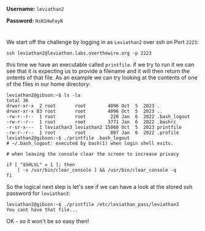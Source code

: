 **Username:** ``leviathan2``

**Password:** ``NsN1HwFoyN``


#


We start off the challenge by logging in as ``Leviathan2`` over ssh on Port ``2223``:

```console
ssh leviathan2@leviathan.labs.overthewire.org -p 2223
```

this time we have an executable called `printfile`.  if we try to run it we can see that it is expecting us to provide a filename and it will then return the ontents of that file.  As an example we can try looking at the contents of one of the files in our home directory:
```console
leviathan2@gibson:~$ ls -la
total 36
drwxr-xr-x  2 root       root        4096 Oct  5  2023 .
drwxr-xr-x 83 root       root        4096 Oct  5  2023 ..
-rw-r--r--  1 root       root         220 Jan  6  2022 .bash_logout
-rw-r--r--  1 root       root        3771 Jan  6  2022 .bashrc
-r-sr-x---  1 leviathan3 leviathan2 15060 Oct  5  2023 printfile
-rw-r--r--  1 root       root         807 Jan  6  2022 .profile
leviathan2@gibson:~$ ./printfile .bash_logout
# ~/.bash_logout: executed by bash(1) when login shell exits.

# when leaving the console clear the screen to increase privacy

if [ "$SHLVL" = 1 ]; then
    [ -x /usr/bin/clear_console ] && /usr/bin/clear_console -q
fi
```

So the logical next step is let's see if we can have a look at the stored ssh password for `leviathan3`:
```console
leviathan2@gibson:~$ ./printfile /etc/leviathan_pass/leviathan3
You cant have that file...
```

OK - so it won't be so easy then!
